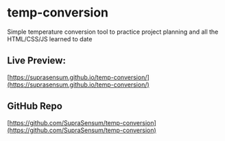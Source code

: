 # temp-conversion
Simple temperature conversion tool to practice project planning and all the HTML/CSS/JS learned to date

## Live Preview:

[https://suprasensum.github.io/temp-conversion/](https://suprasensum.github.io/temp-conversion/)

## GitHub Repo

[https://github.com/SupraSensum/temp-conversion](https://github.com/SupraSensum/temp-conversion)